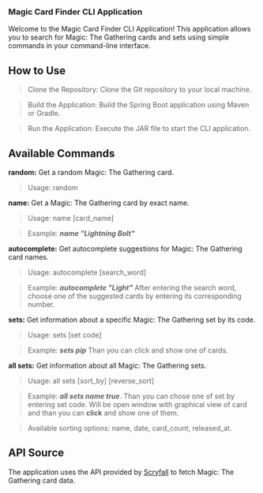 
### Magic Card Finder CLI Application
Welcome to the Magic Card Finder CLI Application! This application allows you to search for Magic: The Gathering cards and sets using simple commands in your command-line interface.

## How to Use
> Clone the Repository: Clone the Git repository to your local machine.

> Build the Application: Build the Spring Boot application using Maven or Gradle.

> Run the Application: Execute the JAR file to start the CLI application.

## Available Commands
**random:** Get a random Magic: The Gathering card.
> Usage: random
> 
**name:** Get a Magic: The Gathering card by exact name.
> Usage: name [card_name]

> Example: ***name "Lightning Bolt"***

**autocomplete:** Get autocomplete suggestions for Magic: The Gathering card names.
> Usage: autocomplete [search_word]

> Example: ***autocomplete "Light"***
After entering the search word, choose one of the suggested cards by entering its corresponding number.

**sets:** Get information about a specific Magic: The Gathering set by its code.

> Usage: sets [set code]

> Example: ***sets pip*** Than you can click and show one of cards.

**all sets:** Get information about all Magic: The Gathering sets.

> Usage: all sets [sort_by] [reverse_sort]

> Example: ***all sets name true***. Than you can chose one of set by entering set code. Will be open window with graphical view of card and than you can **click** and show one of them.

> Available sorting options: name, date, card_count, released_at. 


## API Source
The application uses the API provided by [Scryfall](https://scryfall.com/) to fetch Magic: The Gathering card data.
